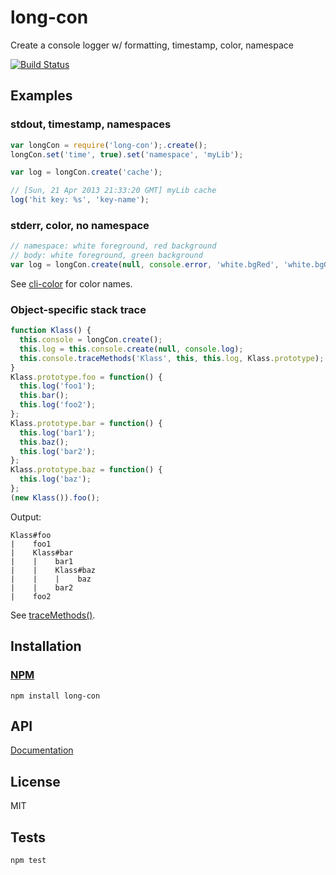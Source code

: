 # long-con

Create a console logger w/ formatting, timestamp, color, namespace

[![Build Status](https://travis-ci.org/codeactual/long-con.png)](https://travis-ci.org/codeactual/long-con)

## Examples

### stdout, timestamp, namespaces

```js
var longCon = require('long-con');.create();
longCon.set('time', true).set('namespace', 'myLib');

var log = longCon.create('cache');

// [Sun, 21 Apr 2013 21:33:20 GMT] myLib cache
log('hit key: %s', 'key-name');
```

### stderr, color, no namespace

```js
// namespace: white foreground, red background
// body: white foreground, green background
var log = longCon.create(null, console.error, 'white.bgRed', 'white.bgGreen');
```

See [cli-color](https://github.com/medikoo/cli-color) for color names.

### Object-specific stack trace

```js
function Klass() {
  this.console = longCon.create();
  this.log = this.console.create(null, console.log);
  this.console.traceMethods('Klass', this, this.log, Klass.prototype);
}
Klass.prototype.foo = function() {
  this.log('foo1');
  this.bar();
  this.log('foo2');
};
Klass.prototype.bar = function() {
  this.log('bar1');
  this.baz();
  this.log('bar2');
};
Klass.prototype.baz = function() {
  this.log('baz');
};
(new Klass()).foo();
```

Output:

    Klass#foo
    |    foo1
    |    Klass#bar
    |    |    bar1
    |    |    Klass#baz
    |    |    |    baz
    |    |    bar2
    |    foo2


See [traceMethods()](docs/Longcon.md).

## Installation

### [NPM](https://npmjs.org/package/long-con)

    npm install long-con

## API

[Documentation](docs/LongCon.md)

## License

  MIT

## Tests

    npm test
